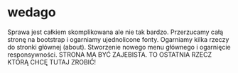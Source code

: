 wedago
======
Sprawa jest całkiem skomplikowana ale nie tak bardzo.
Przerzucamy całą stronę na bootstrap i ogarniamy ujednolicone fonty.
Ogarniamy kilka rzeczy do stronki głównej (about).
Stworzenie nowego menu głównego i ogarnięcie responsywności.
STRONA MA BYĆ ZAJEBISTA. TO OSTATNIA RZECZ KTÓRĄ CHCĘ TUTAJ ZROBIĆ!

